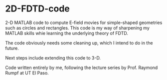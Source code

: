 # 2D-FDTD-code

2-D MATLAB code to compute E-field movies for simple-shaped geometries such as circles and rectangles. This code is my way of sharpening my MATLAB skills whie learning the underlying theory of FDTD. 

The code obviously needs some cleaning up, which I intend to do in the future. 

Next steps include extending this code to 3-D.

Code written entirely by me, following the lecture series by Prof. Raymond Rumpf at UT El Paso.
